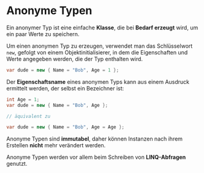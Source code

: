 # Anonyme Typen


Ein anonymer Typ ist eine einfache **Klasse**, die bei **Bedarf erzeugt** wird, um ein paar Werte zu speichern.


Um einen anonymen Typ zu erzeugen, verwendet man das Schlüsselwort `new`, gefolgt von einem Objektinitialisierer, in dem die Eigenschaften und Werte angegeben werden, die der Typ enthalten wird.

```csharp
var dude = new { Name = "Bob", Age = 1 };
```


Der **Eigenschaftsname** eines anonymen Typs kann aus einem Ausdruck ermittelt werden, der selbst ein Bezeichner ist:

```csharp
int Age = 1;
var dude = new { Name = "Bob", Age };

// äquivalent zu

var dude = new { Name = "Bob", Age = Age };
```


Anonyme Typen sind **immutabel**, daher können Instanzen nach ihrem Erstellen **nicht** mehr verändert werden.

Anonyme Typen werden vor allem beim Schreiben von **LINQ-Abfragen** genutzt.
